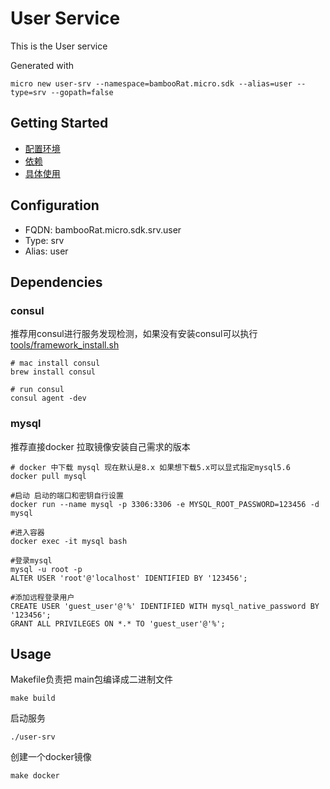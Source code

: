 # User Service

This is the User service

Generated with

```
micro new user-srv --namespace=bambooRat.micro.sdk --alias=user --type=srv --gopath=false
```

## Getting Started

- [配置环境](#configuration)
- [依赖](#dependencies)
- [具体使用](#usage)

## Configuration

- FQDN: bambooRat.micro.sdk.srv.user
- Type: srv
- Alias: user

## Dependencies
### consul
推荐用consul进行服务发现检测，如果没有安装consul可以执行[tools/framework_install.sh][framework_install.sh]

```
# mac install consul
brew install consul

# run consul
consul agent -dev
```
### mysql
推荐直接docker 拉取镜像安装自己需求的版本
```
# docker 中下载 mysql 现在默认是8.x 如果想下载5.x可以显式指定mysql5.6
docker pull mysql

#启动 启动的端口和密钥自行设置
docker run --name mysql -p 3306:3306 -e MYSQL_ROOT_PASSWORD=123456 -d mysql

#进入容器
docker exec -it mysql bash

#登录mysql
mysql -u root -p
ALTER USER 'root'@'localhost' IDENTIFIED BY '123456';

#添加远程登录用户
CREATE USER 'guest_user'@'%' IDENTIFIED WITH mysql_native_password BY '123456';
GRANT ALL PRIVILEGES ON *.* TO 'guest_user'@'%';
```

## Usage

Makefile负责把 main包编译成二进制文件 

```
make build
```

启动服务
```
./user-srv
```

创建一个docker镜像
```
make docker
```

[framework_install.sh]: https://github.com/xuyiwenak/bambooRat/blob/master/tools/framework_install.sh